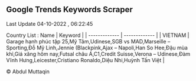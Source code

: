 

## Google Trends Keywords Scraper 
 
Last Update 04-10-2022 , 06:22:45

Country List :
 Name  | Keyword |
| ------------- | ------------- |
| VIETNAM | Garage hạnh phúc tập 25,Mỹ Tâm,Udinese,SGB vs MAD,Marseille – Sporting,Đỗ Mỹ Linh,Jennie (Blackpink,Ajax – Napoli,Han So Hee,Đậu mùa khỉ,Giá xăng hôm nay,Futsal châu Á,C1,Credit Suisse,Verona – Udinese,Đàm Vĩnh Hưng,Leicester,Cristiano Ronaldo,Diệu Nhi,Huỳnh Tấn Việt |



© Abdul Muttaqin 
